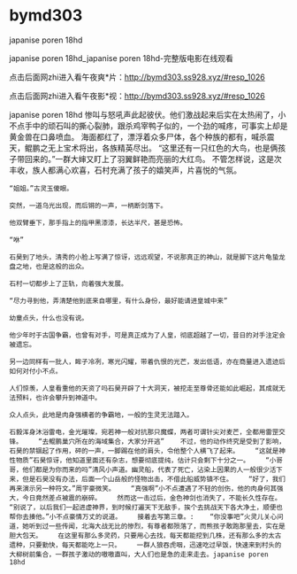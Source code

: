 # bymd303
japanise poren 18hd

japanise poren 18hd_japanise poren 18hd-完整版电影在线观看

点击后面网zhi进入看午夜爽*片：http://bymd303.ss928.xyz/#resp_1026

点击后面网zhi进入看午夜影*视：http://bymd303.ss928.xyz/#resp_1026

japanise poren 18hd    惨叫与怒吼声此起彼伏。他们激战起来后实在太热闹了，小不点手中的顽石叫的撕心裂肺，跟杀鸡宰鸭子似的，一个劲的喊疼，可事实上却是黄金兽在口鼻喷血。    海面都红了，漂浮着众多尸体，各个种族的都有，喊杀震天，鲲鹏之无上宝术将出，各族精英尽出。    “这里还有一只红色的大鸟，也是俩孩子带回来的。”一群大婶又盯上了羽翼鲜艳而亮丽的大红鸟。    不管怎样说，这是次丰收，族人都满心欢喜，石村充满了孩子的嬉笑声，片喜悦的气氛。

    “姐姐。”古灵玉傻眼。

    突然，一道乌光出现，而后锵的一声，一柄断剑落下。

    他双臂垂下，那手指上的指甲黑漆漆，长达半尺，甚是恐怖。

    “咻”

    石昊到了地头，清秀的小脸上写满了惊讶，远远观望，不说那真正的神山，就是脚下这片龟蛰龙盘之地，也是这般的出众。

    石村一切都步上了正轨，向着强大发展。

    “尽力寻到他，弄清楚他到底来自哪里，有什么身份，最好能请进皇城中来”

    幼童点头，什么也没有说。

    他少年时于古国争霸，也曾有对手，可是真正成为了人皇，彻底超越了一切，昔日的对手注定会被遗忘。

    另一边同样有一批人，眸子冷冽，寒光闪耀，带着仇恨的光芒，发出低语，亦在商量进入遗迹后如何对付小不点。

    人们惊羡，人皇看重他的天资了吗石昊开辟了十大洞天，被挖走至尊骨还能如此崛起，其成就无法预料，也许会攀升到神道中。

    众人点头，此地是肉身强横者的争霸地，一般的生灵无法踏入。

    石毅浑身沐浴雷电，金光璀璨，宛若神一般对抗那只魔蝶，两者可谓针尖对麦芒，全都用雷罡交锋。    “去鲲鹏巢穴所在的海域集合，大家分开逃”    不过，他的动作终究是受到了影响，石昊的禁锢起了作用，砰的一声，一脚踢在他的肩头，令他整个人横飞了起来。    “这就是神性物质”石昊惊讶，他知道里面还有杂志，想要彻底提纯，估计只会剩下十分之一。    “小哥哥，他们都是为你而来的吗”清风小声道。幽灵船，代表了死亡，沾染上因果的人一般很少活下来，但是石昊没有办法，后面一个山岳般的怪物出击，不借此船威势镇不住。    “好了，我们再来演示另一种符文。”周宇豪微笑。    “真强啊”小不点遭遇了不轻的创伤，他的肉身何其强大，今日竟然差点被震的崩碎。    然而这一击过后，金色神剑也消失了，不能长久性存在。    “别说了，以后我们一起进虚神界，到时候打遍天下无敌手，挨个去挑战天下各大净土，顺便也帮你去揍他。”小不点豪情万丈的说道。    接着去写第三章。:    “你没事吧”火灵儿关心问道，她听到过一些传闻，北海大战无比的惨烈，有尊者都殒落了，而熊孩子敢跑那里去，实在是胆大包天。    在这里有那么多灵药，只要用心去找，每天都能挖到几株，还有那么多的太古遗种，只要勤快，每天都能吃上一只。    一群人狼吞虎咽，迅速吃过早饭，快速来到村头的大柳树前集合，一群孩子激动的嗷嗷直叫，大人们也是急的走来走去。japanise poren 18hd
